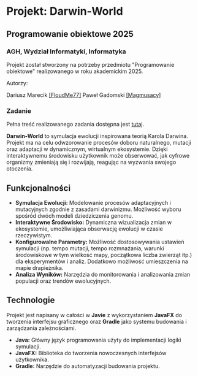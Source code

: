 # Projekt: Darwin-World

## Programowanie obiektowe 2025

### AGH, Wydział Informatyki, Informatyka

Projekt został stworzony na potrzeby przedmiotu "Programowanie obiektowe" realizowanego w roku akademickim 2025.

Autorzy:

Dariusz Marecik [[FloudMe77]](https://github.com/FloudMe77)
Paweł Gadomski [[Magmusacy]](https://github.com/Magmusacy)

### Zadanie

Pełna treść realizowanego zadania dostępna jest [tutaj](https://github.com/Soamid/obiektowe-lab/tree/master/proj).

**Darwin-World** to symulacja ewolucji inspirowana teorią Karola Darwina. Projekt ma na celu odwzorowanie procesów doboru naturalnego, mutacji oraz adaptacji w dynamicznym, wirtualnym ekosystemie. Dzięki interaktywnemu środowisku użytkownik może obserwować, jak cyfrowe organizmy zmieniają się i rozwijają, reagując na wyzwania swojego otoczenia.

## Funkcjonalności

- **Symulacja Ewolucji:** Modelowanie procesów adaptacyjnych i mutacyjnych zgodnie z zasadami darwinizmu. Możliwość wyboru spośród dwóch modeli dziedziczenia genomu.
- **Interaktywne Środowisko:** Dynamiczna wizualizacja zmian w ekosystemie, umożliwiająca obserwację ewolucji w czasie rzeczywistym.
- **Konfigurowalne Parametry:** Możliwość dostosowywania ustawień symulacji (np. tempo mutacji, tempo rozmnażania, warunki środowiskowe w tym wielkość mapy, początkowa liczba zwierząt itp.) dla eksperymentów i analiz. Dodatkowo możliwość umieszczenia na mapie drapieżnika.
- **Analiza Wyników:** Narzędzia do monitorowania i analizowania zmian populacji oraz trendów ewolucyjnych.

## 

## Technologie

Projekt jest napisany w całości w **Javie** z wykorzystaniem **JavaFX** do tworzenia interfejsu graficznego oraz **Gradle** jako systemu budowania i zarządzania zależnościami.

- **Java:** Główny język programowania użyty do implementacji logiki symulacji.
- **JavaFX:** Biblioteka do tworzenia nowoczesnych interfejsów użytkownika.
- **Gradle:** Narzędzie do automatyzacji budowania projektu.